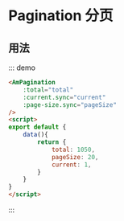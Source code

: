 # Pagination 分页

## 用法
::: demo
```html
<AmPagination
    :total="total"
    :current.sync="current"
    :page-size.sync="pageSize"
/>
<script>
export default {
    data(){
        return {
            total: 1050,
            pageSize: 20,
            current: 1,
        }
    }
}
</script>
```
:::